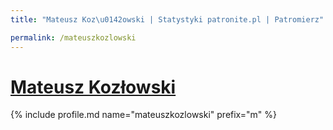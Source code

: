 ```yaml
---
title: "Mateusz Koz\u0142owski | Statystyki patronite.pl | Patromierz"

permalink: /mateuszkozlowski
---
```


# [Mateusz Kozłowski](https://patronite.pl/mateuszkozlowski)

{% include profile.md name="mateuszkozlowski" prefix="m" %}
